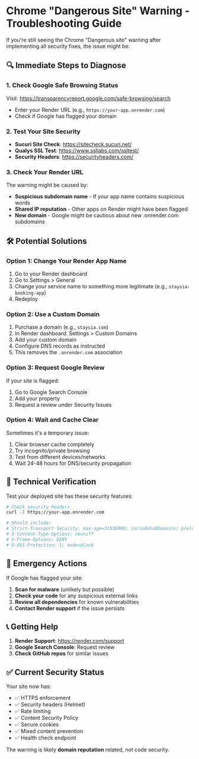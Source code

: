 # Chrome "Dangerous Site" Warning - Troubleshooting Guide

If you're still seeing the Chrome "Dangerous site" warning after implementing all security fixes, the issue might be:

## 🔍 **Immediate Steps to Diagnose**

### 1. **Check Google Safe Browsing Status**
Visit: https://transparencyreport.google.com/safe-browsing/search
- Enter your Render URL (e.g., `https://your-app.onrender.com`)
- Check if Google has flagged your domain

### 2. **Test Your Site Security**
- **Sucuri Site Check**: https://sitecheck.sucuri.net/
- **Qualys SSL Test**: https://www.ssllabs.com/ssltest/
- **Security Headers**: https://securityheaders.com/

### 3. **Check Your Render URL**
The warning might be caused by:
- **Suspicious subdomain name** - If your app name contains suspicious words
- **Shared IP reputation** - Other apps on Render might have been flagged
- **New domain** - Google might be cautious about new .onrender.com subdomains

## 🛠️ **Potential Solutions**

### Option 1: **Change Your Render App Name**
1. Go to your Render dashboard
2. Go to Settings > General
3. Change your service name to something more legitimate (e.g., `staysia-booking-app`)
4. Redeploy

### Option 2: **Use a Custom Domain**
1. Purchase a domain (e.g., `staysia.com`)
2. In Render dashboard: Settings > Custom Domains
3. Add your custom domain
4. Configure DNS records as instructed
5. This removes the `.onrender.com` association

### Option 3: **Request Google Review**
If your site is flagged:
1. Go to Google Search Console
2. Add your property
3. Request a review under Security Issues

### Option 4: **Wait and Cache Clear**
Sometimes it's a temporary issue:
1. Clear browser cache completely
2. Try incognito/private browsing
3. Test from different devices/networks
4. Wait 24-48 hours for DNS/security propagation

## 🔧 **Technical Verification**

Test your deployed site has these security features:

```bash
# Check security headers
curl -I https://your-app.onrender.com

# Should include:
# Strict-Transport-Security: max-age=31536000; includeSubDomains; preload
# X-Content-Type-Options: nosniff
# X-Frame-Options: DENY
# X-XSS-Protection: 1; mode=block
```

## 🚨 **Emergency Actions**

If Google has flagged your site:

1. **Scan for malware** (unlikely but possible)
2. **Check your code** for any suspicious external links
3. **Review all dependencies** for known vulnerabilities
4. **Contact Render support** if the issue persists

## 📞 **Getting Help**

1. **Render Support**: https://render.com/support
2. **Google Search Console**: Request review
3. **Check GitHub repos** for similar issues

## ✅ **Current Security Status**

Your site now has:
- ✅ HTTPS enforcement
- ✅ Security headers (Helmet)
- ✅ Rate limiting
- ✅ Content Security Policy
- ✅ Secure cookies
- ✅ Mixed content prevention
- ✅ Health check endpoint

The warning is likely **domain reputation** related, not code security.